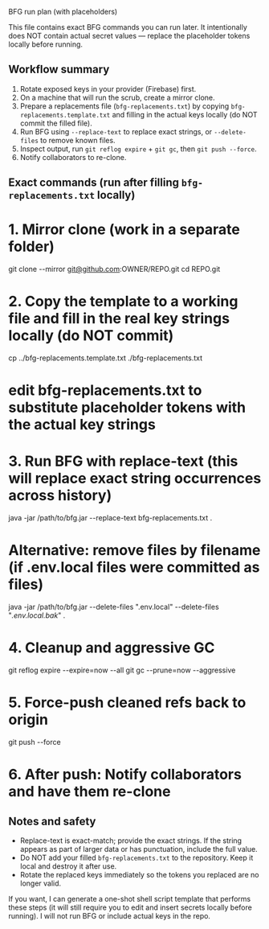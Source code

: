 BFG run plan (with placeholders)

This file contains exact BFG commands you can run later. It intentionally does NOT contain actual secret values — replace the placeholder tokens locally before running.

## Workflow summary

1. Rotate exposed keys in your provider (Firebase) first.
2. On a machine that will run the scrub, create a mirror clone.
3. Prepare a replacements file (`bfg-replacements.txt`) by copying `bfg-replacements.template.txt` and filling in the actual keys locally (do NOT commit the filled file).
4. Run BFG using `--replace-text` to replace exact strings, or `--delete-files` to remove known files.
5. Inspect output, run `git reflog expire` + `git gc`, then `git push --force`.
6. Notify collaborators to re-clone.

## Exact commands (run after filling `bfg-replacements.txt` locally)

# 1. Mirror clone (work in a separate folder)

git clone --mirror git@github.com:OWNER/REPO.git
cd REPO.git

# 2. Copy the template to a working file and fill in the real key strings locally (do NOT commit)

cp ../bfg-replacements.template.txt ./bfg-replacements.txt

# edit bfg-replacements.txt to substitute placeholder tokens with the actual key strings

# 3. Run BFG with replace-text (this will replace exact string occurrences across history)

java -jar /path/to/bfg.jar --replace-text bfg-replacements.txt .

# Alternative: remove files by filename (if .env.local files were committed as files)

java -jar /path/to/bfg.jar --delete-files ".env.local" --delete-files "_.env.local.bak_" .

# 4. Cleanup and aggressive GC

git reflog expire --expire=now --all
git gc --prune=now --aggressive

# 5. Force-push cleaned refs back to origin

git push --force

# 6. After push: Notify collaborators and have them re-clone

## Notes and safety

- Replace-text is exact-match; provide the exact strings. If the string appears as part of larger data or has punctuation, include the full value.
- Do NOT add your filled `bfg-replacements.txt` to the repository. Keep it local and destroy it after use.
- Rotate the replaced keys immediately so the tokens you replaced are no longer valid.

If you want, I can generate a one-shot shell script template that performs these steps (it will still require you to edit and insert secrets locally before running). I will not run BFG or include actual keys in the repo.
